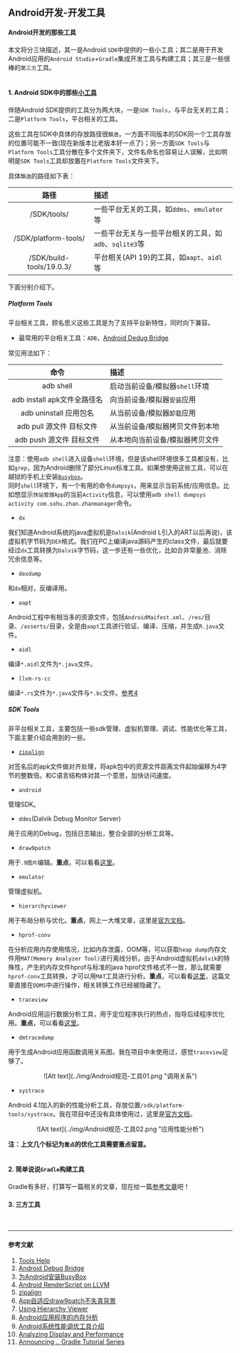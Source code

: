 ## Android开发-开发工具

#### Android开发的那些工具  
本文将分三块描述，其一是Android `SDK`中提供的一些小工具；其二是用于开发Android应用的`Android Studio`+`Gradle`集成开发工具与构建工具；其三是一些很棒的`第三方`工具。  
<br />
  
#### 1. Android SDK中的那些[小工具][1]
伴随Android SDK提供的工具分为两大块，一是`SDK Tools`，与平台无关的工具；二是`Platform Tools`，平台相关的工具。  
  
这些工具在SDK中具体的存放路径很`飘逸`，一方面不同版本的SDK同一个工具存放的位置可能不一致(现在新版本比老版本好一点了)；另一方面`SDK Tools`与`Platform Tools`工具分散在多个文件夹下，文件名命名也容易让人误解，比如明明是`SDK Tools`工具却放置在`Platform Tools`文件夹下。  
  
具体`飘逸`的路径如下表：  

| 路径 | 描述 |
| :----: | :---- |
| /SDK/tools/ | 一些平台无关的工具，如`ddms`、`emulator`等 |
| /SDK/platform-tools/ | 一些平台无关与一些平台相关的工具，如`adb`、`sqlite3`等 |
| /SDK/build-tools/19.0.3/ | 平台相关(API 19)的工具，如`aapt`、`aidl`等 |

下面分别介绍下。  

##### Platform Tools
平台相关工具，顾名思义这些工具是为了支持平台新特性，同时向下兼容。  
  
* 最常用的平台相关工具：`ADB`，[Android Dedug Bridge][2]
  
常见用法如下：

| 命令 | 描述 |
| :----: | :---- |
| adb shell | 启动当前设备/模拟器`shell`环境 |
| adb install apk文件全路径名 | 向当前设备/模拟器`安装`应用 |
| adb uninstall 应用包名 | 从当前设备/模拟器`卸载`应用 |
| adb pull 源文件 目标文件 | 从当前设备/模拟器拷贝文件到本地 |
| adb push 源文件 目标文件 | 从本地向当前设备/模拟器拷贝文件 |

注意：使用`adb shell`进入设备`shell`环境，但是该shell环境很多工具都没有，比如`grep`，因为Android删除了部分Linux标准工具。如果想使用这些工具，可以在越狱的手机上安装[`Busybox`][3]。  
同时`shell`环境下，有一个有用的命令`dumpsys`，用来显示当前系统/应用信息。比如想显示`快站管理App`的当前`Activity`信息，可以使用`adb shell dumpsys activity com.sohu.zhan.zhanmanager`命令。
  
* `dx`
  
我们知道Android系统的java虚拟机是`Dalvik`(Android L引入的ART以后再说)，该虚拟机字节码为`DEX`格式。我们在PC上编译java源码产生的class文件，最后就要经过`dx`工具转换为`Dalvik`字节码，这一步还有一些优化，比如合并常量池、消除冗余信息等。  
  
* `dexdump`
  
和`dx`相对，反编译用。  
  
* `aapt`
  
Android工程中有相当多的资源文件，包括`AndroidMaifest.xml`、`/res/`目录、`/asserts/`目录，全是由`aapt`工具进行验证、编译、压缩，并生成`R.java`文件。
  
* `aidl`
  
编译`*.aidl`文件为`*.java`文件。
  
* `llvm-rs-cc`
  
编译`*.rs`文件为`*.java`文件与`*.bc`文件。[参考4][4]
  
##### SDK Tools
非平台相关工具，主要包括一些sdk管理、虚拟机管理、调试、性能优化等工具，下面主要介绍会用到的一些。  
  
* [`zipalign`][5]
  
对签名后的apk文件做对齐处理，将apk包中的资源文件距离文件起始偏移为4字节的整数倍。和C语言结构体对其一个意思，加快访问速度。  
  
* `android`
  
管理SDK。  
  
* `ddms`(Dalvik Debug Monitor Server)
  
用于应用的Debug，包括日志输出，整合全部的分析工具等。  
  
* `draw9patch`
  
用于`.9图片`编辑。**重点**，可以看看[这里][6]。  
  
* `emulator`
  
管理虚拟机。  
  
* `hierarchyviewer`
  
用于布局分析与优化。**重点**，网上一大堆文章，这里是[官方文档][7]。  
  
* `hprof-conv`
  
在分析应用内存使用情况，比如内存泄露，OOM等，可以获取`heap dump`内存文件用`MAT(Memory Analyzer Tool)`进行离线分析。由于Android虚拟机`dalvik`的特殊性，产生的内存文件hprof与标准的java hprof文件格式不一致，那么就需要`hprof-conv`工具转换，才可以用`MAT`工具进行分析。**重点**，可以看看[这里][8]，这篇文章直接在`DDMS`中进行操作，相关转换工作已经被隐藏了。  
  
* `traceview`
  
Android应用运行数据分析工具，用于定位程序执行的热点，指导后续程序优化用。**重点**，可以看看[这里][9]。  
  
* `dmtracedump`
  
用于生成Android应用函数调用关系图。我在项目中未使用过，感觉`traceview`足够了。  
  
<center>![Alt text](../img/Android规范-工具01.png "调用关系")</center>
  
* `systrace`
  
Android 4.1加入的新的性能分析工具，存放位置`/sdk/platform-tools/systrace`。我在项目中还没有具体使用过，这里是[官方文档][10]。  
  
<center>![Alt text](../img/Android规范-工具02.png "应用性能分析")</center>
  
**注：上文几个标记为`重点`的优化工具需要重点留意。**  
<br />
  
#### 2. 简单说说`Gradle`构建工具
Gradle有多好，打算写一篇相关的文章，现在给一篇[参考文章][11]吧！
<br />
  
#### 3. 三方工具
<br />
  

---
#### 参考文献
1. [Tools Help][1]
2. [Android Debug Bridge][2]
3. [为Android安装BusyBox][3]
4. [Android RenderScript on LLVM][4]
5. [zipalign][5]
6. [App自适应draw9patch不失真背景][6]
7. [Using Hierarchy Viewer][7]
8. [Android应用程序的内存分析][8]
9. [Android系统性能调优工具介绍][9]
10. [Analyzing Display and Performance][10]
11. [Announcing .. Gradle Tutorial Series][11]

[1]: http://developer.android.com/intl/zh-cn/tools/help/index.html#tools-sdk
[2]: http://developer.android.com/intl/zh-cn/tools/help/adb.html
[3]: http://www.cnblogs.com/xiaowenji/archive/2011/03/12/1982309.html
[4]: https://events.linuxfoundation.org/slides/2011/lfcs/lfcs2011_llvm_liao.pdf
[5]: http://developer.android.com/intl/zh-cn/tools/help/zipalign.html
[6]: http://www.cnblogs.com/qianxudetianxia/archive/2011/04/17/2017591.html
[7]: http://developer.android.com/intl/zh-cn/tools/debugging/debugging-ui.html#HierarchyViewer
[8]: http://www.cnblogs.com/wisekingokok/archive/2011/11/30/2245790.html
[9]: http://my.oschina.net/innost/blog/135174#OSC_h3_11
[10]: https://developer.android.com/intl/zh-cn/tools/debugging/systrace.html
[11]: http://rominirani.com/2014/07/28/gradle-tutorial-series-an-overview/

